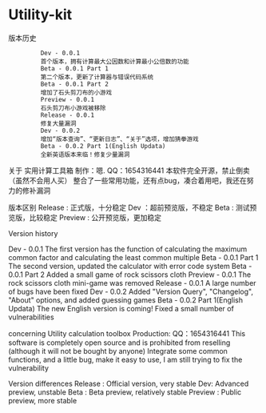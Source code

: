 # Utility-kit
版本历史

			 Dev - 0.0.1
			 首个版本，拥有计算最大公因数和计算最小公倍数的功能
			 Beta - 0.0.1 Part 1
			 第二个版本，更新了计算器与错误代码系统
			 Beta - 0.0.1 Part 2
			 增加了石头剪刀布的小游戏
			 Preview - 0.0.1
			 石头剪刀布小游戏被移除
			 Release - 0.0.1
			 修复大量漏洞
			 Dev - 0.0.2
			 增加“版本查询”、“更新日志”、“关于”选项，增加猜拳游戏
			 Beta - 0.0.2 Part 1(English Updata)
			 全新英语版本来临！修复少量漏洞

关于
		    实用计算工具箱
		    制作：嗯. QQ：1654316441
		    本软件完全开源，禁止倒卖（虽然不会用人买） 
		    整合了一些常用功能，还有点bug，凑合着用吧，我还在努力的修补漏洞

版本区别
		   Release : 正式版，十分稳定
		   Dev ：超前预览版，不稳定
		   Beta : 测试预览版，比较稳定
		   Preview : 公开预览版，更加稳定
       
       
 Version history

Dev - 0.0.1
			 The first version has the function of calculating the maximum common factor and calculating the least common multiple
			 Beta - 0.0.1 Part 1
			 The second version, updated the calculator with error code system
			 Beta - 0.0.1 Part 2
			 Added a small game of rock scissors cloth
			 Preview - 0.0.1
			 The rock scissors cloth mini-game was removed
			 Release - 0.0.1
			 A large number of bugs have been fixed
			 Dev - 0.0.2
			 Added "Version Query", "Changelog", "About" options, and added guessing games
			 Beta - 0.0.2 Part 1(English Updata)
			 The new English version is coming! Fixed a small number of vulnerabilities

concerning
		    Utility calculation toolbox
		    Production: QQ：1654316441
		    This software is completely open source and is prohibited from reselling (although it will not be bought by anyone) 
		    Integrate some common functions, and a little bug, make it easy to use, I am still trying to fix the vulnerability

Version differences
		   Release : Official version, very stable
		   Dev: Advanced preview, unstable
		   Beta : Beta preview, relatively stable
		   Preview : Public preview, more stable
